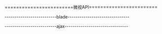 ========================微视API========================

--------------------------blade-------------------------------




--------------------------ajax--------------------------------